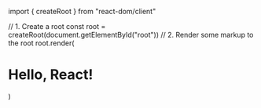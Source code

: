 <!-- statement is used in React 18+ to create a root for rendering a React application. -->
import { createRoot } from "react-dom/client"

<!-- legacy example for createRoot -->
<!-- import React from "react";
import ReactDOM from "react-dom"; -->
<!-- ReactDOM.render(<App />, document.getElementById("root")); -->

<!-- createElement -->
<!-- The import { createElement } from "react" statement is used to create React elements without JSX. Its just a regular jacascript object -->
<!-- React.createElement(type, props, ...children); -->


<!-- creating elements using createRoot-->
// 1. Create a root
const root = createRoot(document.getElementById("root"))
// 2. Render some markup to the root
root.render(<h1>Hello, React!</h1>) 



